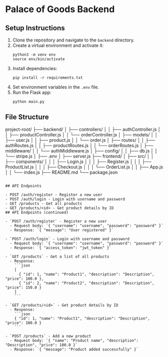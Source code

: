 # Palace of Goods Backend

## Setup Instructions

1. Clone the repository and navigate to the `backend` directory.
2. Create a virtual environment and activate it:
    ```
    python3 -m venv env
    source env/bin/activate
    ```
3. Install dependencies:
    ```
    pip install -r requirements.txt
    ```
4. Set environment variables in the `.env` file.
5. Run the Flask app:
    ```
    python main.py
    ```
## File Structure

project-root/
├── backend/
│   ├── controllers/
│   │   ├── authController.js
│   │   ├── productController.js
│   │   └── orderController.js
│   ├── models/
│   │   ├── user.js
│   │   ├── product.js
│   │   └── order.js
│   ├── routes/
│   │   ├── authRoutes.js
│   │   ├── productRoutes.js
│   │   └── orderRoutes.js
│   ├── middleware/
│   │   └── authMiddleware.js
│   ├── config/
│   │   ├── db.js
│   │   └── stripe.js
│   ├── .env
│   ├── server.js
├── frontend/
│   ├── src/
│   │   ├── components/
│   │   │   ├── Login.js
│   │   │   ├── Register.js
│   │   │   ├── ProductList.js
│   │   │   ├── Checkout.js
│   │   │   └── OrderList.js
│   │   ├── App.js
│   │   └── index.js
├── README.md
└── package.json
```

## API Endpoints

- POST /auth/register - Register a new user
- POST /auth/login - Login with username and password
- GET /products - Get all products
- GET /products/<id> - Get product details by ID
## API Endpoints (continued)

- `POST /auth/register` - Register a new user
  - Request body: `{ "username": "username", "password": "password" }`
  - Response: `{ "message": "User registered" }`

- `POST /auth/login` - Login with username and password
  - Request body: `{ "username": "username", "password": "password" }`
  - Response: `{ "access_token": "jwt_token" }`

- `GET /products` - Get a list of all products
  - Response: 
    ```json
    [
      { "id": 1, "name": "Product1", "description": "Description", "price": 100.0 },
      { "id": 2, "name": "Product2", "description": "Description", "price": 150.0 }
    ]
    ```

- `GET /products/<id>` - Get product details by ID
  - Response: 
    ```json
    { "id": 1, "name": "Product1", "description": "Description", "price": 100.0 }
    ```

- `POST /products` - Add a new product
  - Request body: `{ "name": "Product name", "description": "Description", "price": 100.0 }`
  - Response: `{ "message": "Product added successfully" }`
